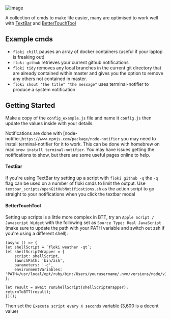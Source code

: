 ![image](https://user-images.githubusercontent.com/52404579/131706825-98a7b3f8-e249-47c3-b0a4-bc56b9864040.png)


A collection of cmds to make life easier, many are optimised to work well with [TextBar](http://richsomerfield.com/apps/textbar/) and [BetterTouchTool](https://www.folivora.ai/)

## Example cmds

- `floki chill` pauses an array of docker containers (useful if your laptop is freaking out)
- `floki github` retrieves your current github notifications
- `floki tidy` removes any local branches in the current git directory that are already contained within master and gives you the option to remove any others not contained in master.
- `floki shout "the title" "the message"` uses terminal-notifier to produce a system notification

## Getting Started

Make a copy of the `config_example.js` file and name it `config.js` then update the values inside with your details.

Notifications are done with [node-notifier]`https://www.npmjs.com/package/node-notifier` you may need to install terminal-notifier for it to work. This can be done with homebrew on mac `brew install terminal-notifier`. You may have issues getting the notifications to show, but there are some useful pages online to help.

#### TextBar

If you're using TextBar try setting up a script with `floki github -q` the `-q` flag can be used on a number of floki cmds to limit the output. Use `textbar_scripts/openGitHubNotifications.sh` as the action script to go straight to your notifications when you click the textbar modal

#### BetterTouchTool

Setting up scripts is a little more complex in BTT, try an `Apple Script / Javascript Widget` with the following set as `Source Type: Real JavaScript` (make sure to update the path with your PATH variable and switch out zsh if you're using a different shell):

```
(async () => {
let shellScript = `floki weather -qt`;
let shellScriptWrapper = {
    script: shellScript,
    launchPath: 'bin/zsh',
    parameters: '-c',
    environmentVariables: 'PATH=/usr/local/opt/ruby/bin:/Users/yourusername/.nvm/versions/node/v10.17.0/bin:/usr/local/bin:/usr/bin:/bin:/usr/sbin:/sbin:/usr/local/bin/floki';
};

let result = await runShellScript(shellScriptWrapper);
returnToBTT(result);
})();
```

Then set the `Execute script every X seconds` variable (3,600 is a decent value)
